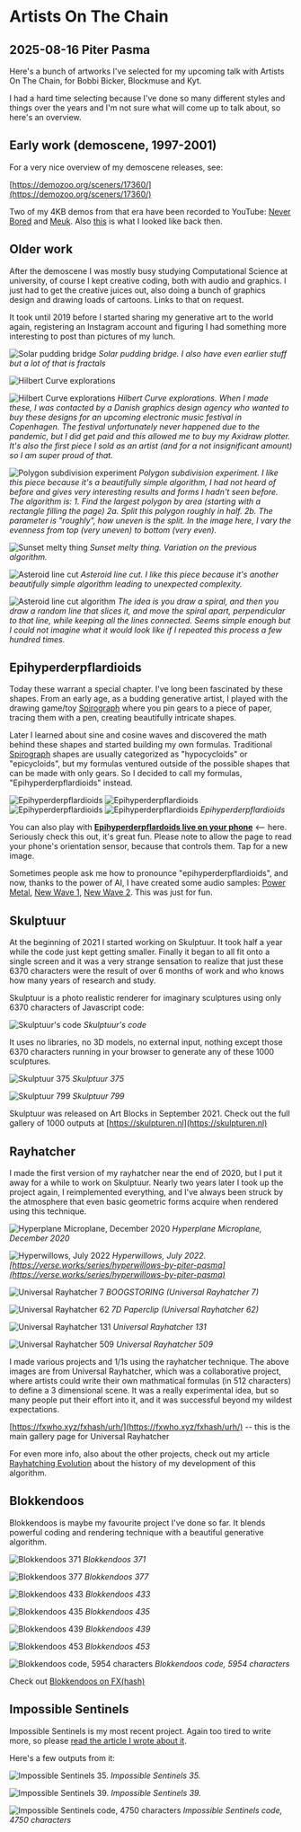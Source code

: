 # Artists On The Chain 

## 2025-08-16 Piter Pasma

Here's a bunch of artworks I've selected for my upcoming talk with Artists On The Chain, for Bobbi Bicker, Blockmuse and Kyt.

I had a hard time selecting because I've done so many different styles and things over the years and I'm not sure what will come up to talk about, so here's an overview.

## Early work (demoscene, 1997-2001)

For a very nice overview of my demoscene releases, see:

[https://demozoo.org/sceners/17360/](https://demozoo.org/sceners/17360/)

Two of my 4KB demos from that era have been recorded to YouTube: [Never Bored](https://www.youtube.com/watch?v=gv-gHBz4hgw) and [Meuk](https://www.youtube.com/watch?v=DYopuMRVN6Q). Also [this](/img/demoscene/ikamb99.jpg) is what I looked like back then.

## Older work 

After the demoscene I was mostly busy studying Computational Science at university, of course I kept creative coding, both with audio and graphics. I just had to get the creative juices out, also doing a bunch of graphics design and drawing loads of cartoons. Links to that on request.

It took until 2019 before I started sharing my generative art to the world again, registering an Instagram account and figuring I had something more interesting to post than pictures of my lunch.

![Solar pudding bridge](bridg-s2160.jpg)
*Solar pudding bridge. I also have even earlier stuff but a lot of that is fractals*

![Hilbert Curve explorations](hilberto5-4k-s.jpg)

![Hilbert Curve explorations](hilberto5-grey-4k-s.jpg)
*Hilbert Curve explorations. When I made these, I was contacted by a Danish graphics design agency who wanted to buy these designs for an upcoming electronic music festival in Copenhagen. The festival unfortunately never happened due to the pandemic, but I did get paid and this allowed me to buy my Axidraw plotter. It's also the first piece I sold as an artist (and for a not insignificant amount) so I am super proud of that.*

![Polygon subdivision experiment](poly-subdivq-s.jpg)
*Polygon subdivision experiment. I like this piece because it's a beautifully simple algorithm, I had not heard of before and gives very interesting results and forms I hadn't seen before. The algorithm is: 1. Find the largest polygon by area (starting with a rectangle filling the page) 2a. Split this polygon roughly in half. 2b. The parameter is "roughly", how uneven is the split. In the image here, I vary the evenness from top (very uneven) to bottom (very even).*

![Sunset melty thing](sunset-melty-thing-s.jpg)
*Sunset melty thing. Variation on the previous algorithm.*

![Asteroid line cut](linecut-2020-10-12-15-19-38-s2160.jpg)
*Asteroid line cut. I like this piece because it's another beautifully simple algorithm leading to unexpected complexity.*

![Asteroid line cut algorithm](algo123.jpg)
*The idea is you draw a spiral, and then you draw a random line that slices it, and move the spiral apart, perpendicular to that line, while keeping all the lines connected. Seems simple enough but I could not imagine what it would look like if I repeated this process a few hundred times.*

## Epihyperderpflardioids

Today these warrant a special chapter. I've long been fascinated by these shapes. From an early age, as a budding generative artist, I played with the drawing game/toy [Spirograph](https://www.google.com/search?q=spirograph&tbs=imgo:1&udm=2) where you pin gears to a piece of paper, tracing them with a pen, creating beautifully intricate shapes.

Later I learned about sine and cosine waves and discovered the math behind these shapes and started building my own formulas. Traditional [Spirograph](https://en.wikipedia.org/wiki/Spirograph) shapes are usually categorized as "hypocycloids" or "epicycloids", but my formulas ventured outside of the possible shapes that can be made with only gears. So I decided to call my formulas, "Epihyperderpflardioids" instead.

![Epihyperderpflardioids](bp6-s2160.jpg)
![Epihyperderpflardioids](2020-03-30-23-43-28-s2160.jpg)
![Epihyperderpflardioids](2020-03-31-00-48-01-s2160.jpg)
![Epihyperderpflardioids](2020-03-31-18-56-31-s2160.jpg)
*Epihyperderpflardioids*

You can also play with **[Epihyperderpflardoids live on your phone](https://piterpasma.nl/epihyperderpflardioids/)** <-- here. Seriously check this out, it's great fun. Please note to allow the page to read your phone's orientation sensor, because that controls them. Tap for a new image. 

Sometimes people ask me how to pronounce "epihyperderpflardioids", and now, thanks to the power of AI, I have created some audio samples: [Power Metal](EPIHYPERDERPFLARDIOIDS.mp3), [New Wave 1](EPIHYPERDERPFLARDIOIDS-newwave1.mp3), [New Wave 2](EPIHYPERDERPFLARDIOIDS-newwave2.mp3). This was just for fun.

## Skulptuur

At the beginning of 2021 I started working on Skulptuur. It took half a year while the code just kept getting smaller. Finally it began to all fit onto a single screen and it was a very strange sensation to realize that just these 6370 characters were the result of over 6 months of work and who knows how many years of research and study.

Skulptuur is a photo realistic renderer for imaginary sculptures using only 6370 characters of Javascript code:

![Skulptuur's code](code-final4.png)
*Skulptuur's code*

It uses no libraries, no 3D models, no external input, nothing except those 6370 characters running in your browser to generate any of these 1000 sculptures.

![Skulptuur 375](skulptuur375.jpg)
*Skulptuur 375*

![Skulptuur 799](skulptuur799.jpg)
*Skulptuur 799*

Skulptuur was released on Art Blocks in September 2021. Check out the full gallery of 1000 outputs at [https://skulpturen.nl](https://skulpturen.nl)

## Rayhatcher

I made the first version of my rayhatcher near the end of 2020, but I put it away for a while to work on Skulptuur. Nearly two years later I took up the project again, I reimplemented everything, and I've always been struck by the atmosphere that even basic geometric forms acquire when rendered using this technique.

![Hyperplane Microplane, December 2020](dego2-2020-12-20-15-12-12-s2160.jpg)
*Hyperplane Microplane, December 2020*

![Hyperwillows, July 2022](hyperwillows-verse-s2160.jpg)
*Hyperwillows, July 2022. [https://verse.works/series/hyperwillows-by-piter-pasma](https://verse.works/series/hyperwillows-by-piter-pasma)*

![Universal Rayhatcher 7](URH7-BOOGSTORING.png)
*BOOGSTORING (Universal Rayhatcher 7)*

![Universal Rayhatcher 62](URH62-7D-paperclip.png)
*7D Paperclip (Universal Rayhatcher 62)*

![Universal Rayhatcher 131](URH131-Kinda-looks-like-some-sort-of-canyon-or-something.png)
*Universal Rayhatcher 131*

![Universal Rayhatcher 509](URH509-Onduidelijkheid_001.png)
*Universal Rayhatcher 509*

I made various projects and 1/1s using the rayhatcher technique. The above images are from Universal Rayhatcher, which was a collaborative project, where artists could write their own mathmatical formulas (in 512 characters) to define a 3 dimensional scene. It was a really experimental idea, but so many people put their effort into it, and it was successful beyond my wildest expectations.

[https://fxwho.xyz/fxhash/urh/](https://fxwho.xyz/fxhash/urh/) -- this is the main gallery page for Universal Rayhatcher

For even more info, also about the other projects, check out my article [Rayhatching Evolution](https://www.fxhash.xyz/article/rayhatching-evolution) about the history of my development of this algorithm. 

## Blokkendoos

Blokkendoos is maybe my favourite project I've done so far. It blends powerful coding and rendering technique with a beautiful generative algorithm.

![Blokkendoos 371](blokkendoos371.webp)
*Blokkendoos 371*

![Blokkendoos 377](blokkendoos377.webp)
*Blokkendoos 377*

![Blokkendoos 433](blokkendoos433.webp)
*Blokkendoos 433*

![Blokkendoos 435](blokkendoos435.webp)
*Blokkendoos 435*

![Blokkendoos 439](blokkendoos439.webp)
*Blokkendoos 439*

![Blokkendoos 453](blokkendoos453.webp)
*Blokkendoos 453*

![Blokkendoos code, 5954 characters](blokkendoos5954.png)
*Blokkendoos code, 5954 characters*

Check out [Blokkendoos on FX(hash)](https://www.fxhash.xyz/generative/slug/blokkendoos)

## Impossible Sentinels

Impossible Sentinels is my most recent project. Again too tired to write more, so please [read the article I wrote about it](/impossible-sentinels/).

Here's a few outputs from it:

![Impossible Sentinels 35.](impossible-35.jpg)
*Impossible Sentinels 35.*

![Impossible Sentinels 39.](impossible-39.jpg)
*Impossible Sentinels 39.*

![Impossible Sentinels code, 4750 characters](impossible-sentinels-code.png)
*Impossible Sentinels code, 4750 characters*

